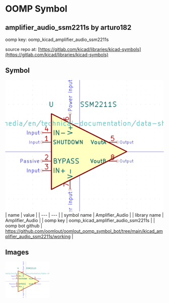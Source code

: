 # OOMP Symbol  
## amplifier_audio_ssm2211s  by arturo182  
  
oomp key: oomp_kicad_amplifier_audio_ssm2211s  
  
source repo at: [https://gitlab.com/kicad/libraries/kicad-symbols](https://gitlab.com/kicad/libraries/kicad-symbols)  
## Symbol  
  
[![working.png](working_600.png)](working.png)  
| name | value | 
| --- | --- | 
| symbol name | Amplifier_Audio | 
| library name | Amplifier_Audio | 
| oomp key | oomp_kicad_amplifier_audio_ssm2211s | 
| oomp bot github | https://github.com/oomlout/oomlout_oomp_symbol_bot/tree/main/kicad_amplifier_audio_ssm2211s/working | 
## Images  
  
[![working.png](working_140.png)](working.png)  
